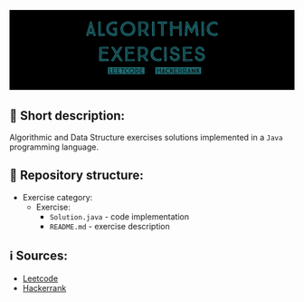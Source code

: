 ![alt text](https://github.com/matthew01lokiet/Algorithmic-exercises/blob/main/header_algo.png?raw=true "Header")
## 📖 Short description:
Algorithmic and Data Structure exercises solutions implemented in a `Java` programming language.
## 📁 Repository structure:
- Exercise category:
  - Exercise:
    - `Solution.java` - code implementation
    - `README.md` - exercise description
## ℹ️ Sources:
- <a target="_blank" href="https://leetcode.com/">Leetcode</a>
- <a target="_blank" href="https://www.hackerrank.com/">Hackerrank</a>
